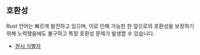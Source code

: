 ## 호환성

Rust 언어는 빠르게 발전하고 있으며, 이로 인해 가능한 한 앞으로의 호환성을 보장하기 위해 노력했음에도 불구하고 특정 호환성 문제가 발생할 수 있습니다.

* [원시 식별자](compatibility/raw_identifiers.md)
